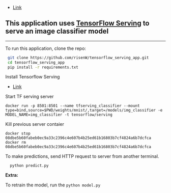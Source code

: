 - [Link](https://neptune.ai/blog/how-to-serve-machine-learning-models-with-tensorflow-serving-and-docker)

## This application uses [TensorFlow Serving](https://www.tensorflow.org/tfx/guide/serving) to serve an image classifier model 

-----------
To run this application, clone the repo:

```bash
 git clone https://github.com/risenW/tensorflow_serving_app.git
 cd tensorflow_serving_app
 pip install -r requirements.txt
```

Install Tensorflow Serving
- [Link](https://www.tensorflow.org/tfx/serving/setup)



Start TF serving server
```
docker run -p 8501:8501 --name tfserving_classifier --mount type=bind,source=$PWD/weights/mnist/,target=/models/img_classifier -e MODEL_NAME=img_classifier -t tensorflow/serving
```

Kill previous server contaier
```
docker stop 08dbe5b60fabeb0ec9a33c2396c4e607b4b25ed61b16803b7cf4824a6b7dcfca
docker rm 08dbe5b60fabeb0ec9a33c2396c4e607b4b25ed61b16803b7cf4824a6b7dcfca
```

To make predictions, send HTTP request to server from another terminal.

```
  python predict.py
```

**Extra:**

To retrain the model, run the `python model.py`
